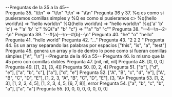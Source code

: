 
--Preguntas de la 35 a la 45--                              
Pregunta 35. "\t\n" => "\t\n"
    '\t\n' => "\\t\\n"
Pregunta 36 y 37. %q es como si pusieramos comillas simples y %Q es como si pusieramos c>
           %q{hello world\n} => "hello world\\n"
           %Q{hello world\n} => "hello world\n"
           %q{'a' 'b' 'c'} => "'a' 'b' 'c'"
           %Q{"a" "b" "c"} =>  "\"a\" \"b\" \"c\""
Pregunta 38.  "--4--\n--2--\n"
Pregunta 39.  "--\#{a}--\n--\#{b}--\n"
Pregunta 40. "he" "o" "hello"
Pregunta 41. "hello world"
Pregunta 42. "..."
Pregunta 43. "2 2 2 "
Pregunta 44. Es un array separando las palabras por espacios  ["this", "is", "a", "test"] 
Pregunta 45. genera un array y lo de dentro lo pone como si fueran comillas simples ["\\t", "\\n"]
--Pregunta de la 46 a 55--
Pregunta 46. lo mismo que la 45 pero con comillas dobles
Pregunta 47. [nil, nil, nil]
Pregunta 48. [0, 0, 0]
Pregunta 49. [[1, 2], [3, 4]]
Pregunta 50. [0, 2, 4]
Pregunta 51. ["b"], ["d", "e"], ["a", "b", "c"], ["a"], ["d", "e"]
Pregunta 52. ["A", "B", "c", "d", "e"], ["A", "B", "C", "D", "E"], [1, 2, 3, "A", "B", "C", "D", "E"], [3, "A>
Pregunta 53. [1, 2, 3], [1, 2, 3, 4, 5], [1, 2, 3, 4, 5, [6, 7, 8]], error
Pregunta 54. ["a", "b", "c", "b", "a"], ["a", "a"]
Pregunta 55. [0, 0, 0, 0, 0, 0, 0, 0]
